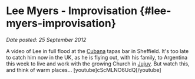 # Lee Myers - Improvisation {#lee-myers-improvisation}

_Date posted: 25 September 2012_

A video of Lee in full flood at the [Cubana](http://www.cubanatapasbar.co.uk/) tapas bar in Sheffield. It's too late to catch him now in the UK, as he is flying out, with his family, to Argentina this week to live and work with the growing Church in [Jujuy](http://en.wikipedia.org/wiki/San_Salvador_de_Jujuy). But watch this, and think of warm places... [youtube]cScMLNO6UdQ[/youtube]
